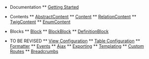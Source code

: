 * Documentation
** [Getting Started](/)

* Contents
** [AbstractContent](/contents/abstract-content.md)
** [Content](/contents/content.md)
** [RelationContent](/contents/relation-content.md)
** [TwigContent](/contents/twig-content.md)
** [EnumContent](/contents/enum-content.md)

* Blocks
** [Block](/blocks/block.md)
** [BlockBlock](/blocks/block-block.md)
** [DefinitionBlock](/blocks/definition-block.md)

* TO BE REVISED
** [View Configuration](view-configuration.md)
** [Table Configuration](table-configuration.md)
** [Formatter](formatter.md)
** [Events](events.md)
** [Ajax](ajax.md)
** [Exporting](exporting.md)
** [Templating](templating.md)
** [Custom Routes](custom-routes.md)
** [Breadcrumbs](extensions/breadcrumbs.md)
